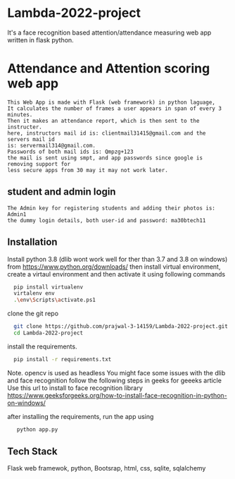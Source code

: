 # Lambda-2022-project
It's a face recognition based attention/attendance measuring web app written in flask python.

# Attendance and Attention scoring web app

    This Web App is made with Flask (web framework) in python laguage,  
    It calculates the number of frames a user appears in span of every 3 minutes.
    Then it makes an attendance report, which is then sent to the instructer.
    here, instructors mail id is: clientmail31415@gmail.com and the servers mail id 
    is: servermail314@gmail.com.
    Passwords of both mail ids is: Qmpzg+123
    the mail is sent using smpt, and app passwords since google is removing support for
    less secure apps from 30 may it may not work later.
 
 ## student and admin login

    The Admin key for registering students and adding their photos is: Admin1
    the dummy login details, both user-id and password: ma30btech11
    
## Installation

Install python 3.8 (dlib wont work well for ther than 3.7 and 3.8 on windows) from https://www.python.org/downloads/
then install virtual environment, 
create a virtaul environment and then activate it using following commands

```bash
  pip install virtualenv
  virtalenv env
  .\env\Scripts\activate.ps1
```
clone the git repo
```bash
  git clone https://github.com/prajwal-3-14159/Lambda-2022-project.git
  cd Lambda-2022-project
```
install the requirements.
  
```bash
  pip install -r requirements.txt
``` 
Note. opencv is used as headless
You might face some issues with the dlib and face recognition follow the following steps in geeks for geeeks article
Use this url to install to face recognition library
https://www.geeksforgeeks.org/how-to-install-face-recognition-in-python-on-windows/

after installing the requirements,
run the app using 
```bash
   python app.py
```  
## Tech Stack

Flask web framewok, python, Bootsrap, html, css, sqlite, sqlalchemy 
